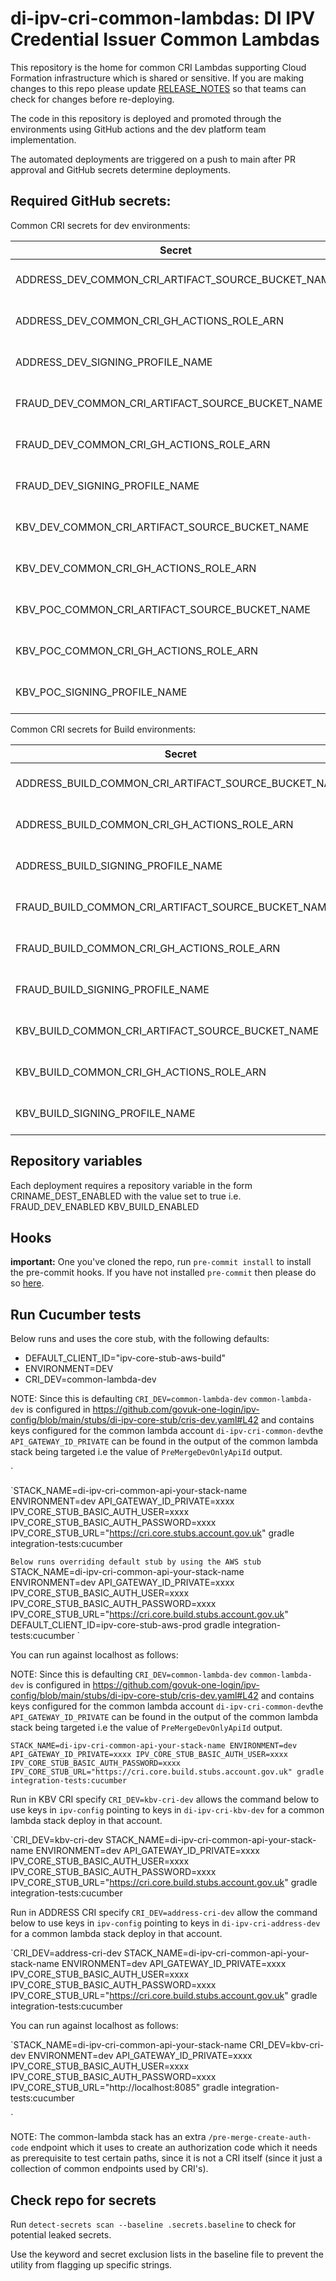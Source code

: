 # di-ipv-cri-common-lambdas: DI IPV Credential Issuer Common Lambdas

This repository is the home for common CRI Lambdas supporting Cloud Formation infrastructure which is shared or sensitive. If you are making changes to this repo please update [RELEASE_NOTES](./RELEASE_NOTES.md) so that teams can check for changes before re-deploying.

The code in this repository is deployed and promoted through the environments using GitHub actions and the dev platform team implementation.

The automated deployments are triggered on a push to main after PR approval and GitHub secrets determine deployments.

## Required GitHub secrets:

Common CRI secrets for dev environments:

| Secret                                             | Description            |
| -------------------------------------------------- | ---------------------- |
| ADDRESS_DEV_COMMON_CRI_ARTIFACT_SOURCE_BUCKET_NAME | Upload artifact bucket |
| ADDRESS_DEV_COMMON_CRI_GH_ACTIONS_ROLE_ARN         | Assumed role IAM ARN   |
| ADDRESS_DEV_SIGNING_PROFILE_NAME                   | Signing profile name   |
| FRAUD_DEV_COMMON_CRI_ARTIFACT_SOURCE_BUCKET_NAME   | Upload artifact bucket |
| FRAUD_DEV_COMMON_CRI_GH_ACTIONS_ROLE_ARN           | Assumed role IAM ARN   |
| FRAUD_DEV_SIGNING_PROFILE_NAME                     | Signing profile name   |
| KBV_DEV_COMMON_CRI_ARTIFACT_SOURCE_BUCKET_NAME     | Upload artifact bucket |
| KBV_DEV_COMMON_CRI_GH_ACTIONS_ROLE_ARN             | Assumed role IAM ARN   |
| KBV_POC_COMMON_CRI_ARTIFACT_SOURCE_BUCKET_NAME     | Upload artifact bucket |
| KBV_POC_COMMON_CRI_GH_ACTIONS_ROLE_ARN             | Assumed role IAM ARN   |
| KBV_POC_SIGNING_PROFILE_NAME                       | Signing profile name   |

Common CRI secrets for Build environments:

| Secret                                               | Description            |
| ---------------------------------------------------- | ---------------------- |
| ADDRESS_BUILD_COMMON_CRI_ARTIFACT_SOURCE_BUCKET_NAME | Upload artifact bucket |
| ADDRESS_BUILD_COMMON_CRI_GH_ACTIONS_ROLE_ARN         | Assumed role IAM ARN   |
| ADDRESS_BUILD_SIGNING_PROFILE_NAME                   | Signing profile name   |
| FRAUD_BUILD_COMMON_CRI_ARTIFACT_SOURCE_BUCKET_NAME   | Upload artifact bucket |
| FRAUD_BUILD_COMMON_CRI_GH_ACTIONS_ROLE_ARN           | Assumed role IAM ARN   |
| FRAUD_BUILD_SIGNING_PROFILE_NAME                     | Signing profile name   |
| KBV_BUILD_COMMON_CRI_ARTIFACT_SOURCE_BUCKET_NAME     | Upload artifact bucket |
| KBV_BUILD_COMMON_CRI_GH_ACTIONS_ROLE_ARN             | Assumed role IAM ARN   |
| KBV_BUILD_SIGNING_PROFILE_NAME                       | Signing profile name   |

## Repository variables

Each deployment requires a repository variable in the form CRINAME_DEST_ENABLED
with the value set to true i.e. FRAUD_DEV_ENABLED KBV_BUILD_ENABLED

## Hooks

**important:** One you've cloned the repo, run `pre-commit install` to install the pre-commit hooks.
If you have not installed `pre-commit` then please do so [here](https://pre-commit.com/).

## Run Cucumber tests

Below runs and uses the core stub, with the following defaults:

- DEFAULT_CLIENT_ID="ipv-core-stub-aws-build"
- ENVIRONMENT=DEV
- CRI_DEV=common-lambda-dev

NOTE: Since this is defaulting `CRI_DEV=common-lambda-dev`
`common-lambda-dev` is configured in https://github.com/govuk-one-login/ipv-config/blob/main/stubs/di-ipv-core-stub/cris-dev.yaml#L42
and contains keys configured for the common lambda account `di-ipv-cri-common-dev`the `API_GATEWAY_ID_PRIVATE` can be found
in the output of the common lambda stack being targeted i.e the value of `PreMergeDevOnlyApiId` output.

`

`STACK_NAME=di-ipv-cri-common-api-your-stack-name ENVIRONMENT=dev API_GATEWAY_ID_PRIVATE=xxxx IPV_CORE_STUB_BASIC_AUTH_USER=xxxx IPV_CORE_STUB_BASIC_AUTH_PASSWORD=xxxx IPV_CORE_STUB_URL="https://cri.core.stubs.account.gov.uk" gradle integration-tests:cucumber

`Below runs overriding default stub by using the AWS stub`
STACK_NAME=di-ipv-cri-common-api-your-stack-name ENVIRONMENT=dev API_GATEWAY_ID_PRIVATE=xxxx IPV_CORE_STUB_BASIC_AUTH_USER=xxxx IPV_CORE_STUB_BASIC_AUTH_PASSWORD=xxxx IPV_CORE_STUB_URL="https://cri.core.build.stubs.account.gov.uk" DEFAULT_CLIENT_ID=ipv-core-stub-aws-prod gradle integration-tests:cucumber
`

You can run against localhost as follows:

NOTE: Since this is defaulting `CRI_DEV=common-lambda-dev`
`common-lambda-dev` is configured in https://github.com/govuk-one-login/ipv-config/blob/main/stubs/di-ipv-core-stub/cris-dev.yaml#L42
and contains keys configured for the common lambda account `di-ipv-cri-common-dev`the `API_GATEWAY_ID_PRIVATE` can be found
in the output of the common lambda stack being targeted i.e the value of `PreMergeDevOnlyApiId` output.

`
STACK_NAME=di-ipv-cri-common-api-your-stack-name ENVIRONMENT=dev API_GATEWAY_ID_PRIVATE=xxxx IPV_CORE_STUB_BASIC_AUTH_USER=xxxx IPV_CORE_STUB_BASIC_AUTH_PASSWORD=xxxx IPV_CORE_STUB_URL="https://cri.core.build.stubs.account.gov.uk" gradle integration-tests:cucumber
`

Run in KBV CRI specify `CRI_DEV=kbv-cri-dev` allows the command below to use keys in `ipv-config` pointing to keys in `di-ipv-cri-kbv-dev` for a common lambda stack deploy in that account.

`CRI_DEV=kbv-cri-dev STACK_NAME=di-ipv-cri-common-api-your-stack-name ENVIRONMENT=dev API_GATEWAY_ID_PRIVATE=xxxx IPV_CORE_STUB_BASIC_AUTH_USER=xxxx IPV_CORE_STUB_BASIC_AUTH_PASSWORD=xxxx IPV_CORE_STUB_URL="https://cri.core.build.stubs.account.gov.uk" gradle integration-tests:cucumber

Run in ADDRESS CRI specify `CRI_DEV=address-cri-dev` allow the command below to use keys in `ipv-config` pointing to keys in `di-ipv-cri-address-dev` for a common lambda stack deploy in that account.

`CRI_DEV=address-cri-dev STACK_NAME=di-ipv-cri-common-api-your-stack-name ENVIRONMENT=dev API_GATEWAY_ID_PRIVATE=xxxx IPV_CORE_STUB_BASIC_AUTH_USER=xxxx IPV_CORE_STUB_BASIC_AUTH_PASSWORD=xxxx IPV_CORE_STUB_URL="https://cri.core.build.stubs.account.gov.uk" gradle integration-tests:cucumber   

You can run against localhost as follows:

`STACK_NAME=di-ipv-cri-common-api-your-stack-name CRI_DEV=kbv-cri-dev ENVIRONMENT=dev API_GATEWAY_ID_PRIVATE=xxxx IPV_CORE_STUB_BASIC_AUTH_USER=xxxx IPV_CORE_STUB_BASIC_AUTH_PASSWORD=xxxx IPV_CORE_STUB_URL="http://localhost:8085" gradle integration-tests:cucumber

`


NOTE: The common-lambda stack has an extra `/pre-merge-create-auth-code` endpoint which it uses to create an authorization code which it needs as prerequisite to test certain paths, since it is not a CRI itself (since it just a collection of common endpoints used by CRI's).

## Check repo for secrets

Run `detect-secrets scan --baseline .secrets.baseline` to check for potential leaked secrets.

Use the keyword and secret exclusion lists in the baseline file to prevent the utility from flagging up specific strings.


